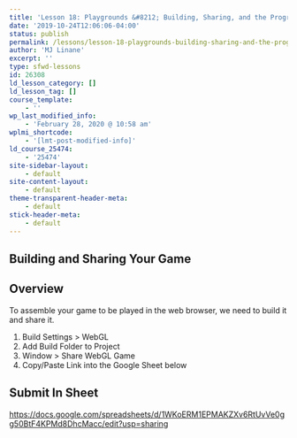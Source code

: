 ```yaml
---
title: 'Lesson 18: Playgrounds &#8212; Building, Sharing, and the Programming Mindset'
date: '2019-10-24T12:06:06-04:00'
status: publish
permalink: /lessons/lesson-18-playgrounds-building-sharing-and-the-programming-mindset
author: 'MJ Linane'
excerpt: ''
type: sfwd-lessons
id: 26308
ld_lesson_category: []
ld_lesson_tag: []
course_template:
    - ''
wp_last_modified_info:
    - 'February 28, 2020 @ 10:58 am'
wplmi_shortcode:
    - '[lmt-post-modified-info]'
ld_course_25474:
    - '25474'
site-sidebar-layout:
    - default
site-content-layout:
    - default
theme-transparent-header-meta:
    - default
stick-header-meta:
    - default
---
```

Building and Sharing Your Game
------------------------------

Overview
--------

To assemble your game to be played in the web browser, we need to build it and share it.

1. Build Settings &gt; WebGL
2. Add Build Folder to Project
3. Window &gt; Share WebGL Game
4. Copy/Paste Link into the Google Sheet below

Submit In Sheet
---------------

<https://docs.google.com/spreadsheets/d/1WKoERM1EPMAKZXv6RtUvVe0gg50BtF4KPMd8DhcMacc/edit?usp=sharing>